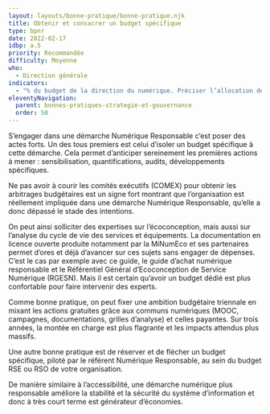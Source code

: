 ```yaml
---
layout: layouts/bonne-pratique/bonne-pratique.njk
title: Obtenir et consacrer un budget spécifique
type: bpnr
date: 2022-02-17
idbp: a.5
priority: Recommandée
difficulty: Moyenne
who:
  - Direction générale
indicators:
  - "% du budget de la direction du numérique. Préciser l’allocation de ce budget"
eleventyNavigation:
  parent: bonnes-pratiques-strategie-et-gouvernance
  order: 50
---
```


S’engager dans une démarche Numérique Responsable c’est poser des actes forts. Un des tous premiers est celui d’isoler un budget spécifique à cette démarche. Cela permet d’anticiper sereinement les premières actions à mener : sensibilisation, quantifications, audits, développements spécifiques.

Ne pas avoir à courir les comités exécutifs (COMEX) pour obtenir les arbitrages budgétaires est un signe fort montrant que l’organisation est réellement impliquée dans une démarche Numérique Responsable, qu’elle a donc dépassé le stade des intentions.

On peut ainsi solliciter des expertises sur l’écoconception, mais aussi sur l’analyse du cycle de vie des services et équipements. La documentation en licence ouverte produite notamment par la MiNumEco et ses partenaires permet d’ores et déjà d’avancer sur ces sujets sans engager de dépenses. C’est le cas par exemple avec ce guide, le guide d’achat numérique responsable et le Référentiel Général d’Ecoconception de Service Numérique (RGESN). Mais il est certain qu’avoir un budget dédié est plus confortable pour faire intervenir des experts.

Comme bonne pratique, on peut fixer une ambition budgétaire triennale en mixant les actions gratuites grâce aux communs numériques (MOOC, campagnes, documentations, grilles d’analyse) et celles payantes. Sur trois années, la montée en charge est plus flagrante et les impacts attendus plus massifs.

Une autre bonne pratique est de réserver et de flécher un budget spécifique, piloté par le référent Numérique Responsable, au sein du budget RSE ou RSO de votre organisation.

De manière similaire à l’accessibilité, une démarche numérique plus responsable améliore la stabilité et la sécurité du système d’information et donc à très court terme est générateur d’économies.



